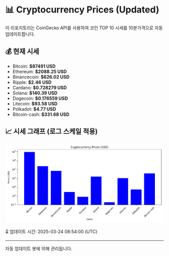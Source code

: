 
# 📊 Cryptocurrency Prices (Updated)

이 리포지토리는 CoinGecko API를 사용하여 코인 TOP 10 시세를 10분가격으로 자동 업데이트합니다.

## 💰 현재 시세
- Bitcoin: **$87491 USD**
- Ethereum: **$2088.25 USD**
- Binancecoin: **$626.02 USD**
- Ripple: **$2.46 USD**
- Cardano: **$0.728279 USD**
- Solana: **$140.39 USD**
- Dogecoin: **$0.176559 USD**
- Litecoin: **$93.58 USD**
- Polkadot: **$4.77 USD**
- Bitcoin-cash: **$331.68 USD**

## 📈 시세 그래프 (로그 스케일 적용)
![Crypto Prices](crypto_prices.png)

⏳ 업데이트 시간: 2025-03-24 08:54:00 (UTC)

---
자동 업데이트 봇에 의해 관리됩니다.
